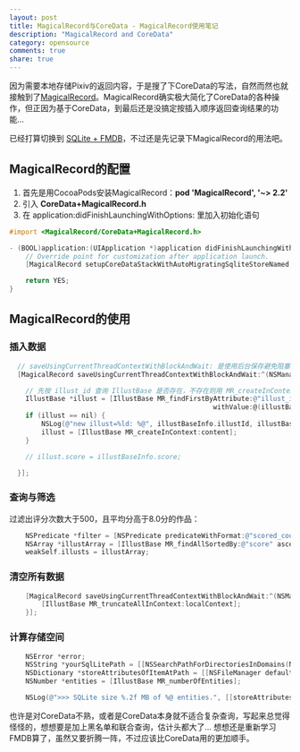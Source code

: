 ```yaml
---
layout: post
title: MagicalRecord与CoreData - MagicalRecord使用笔记
description: "MagicalRecord and CoreData"
category: opensource
comments: true
share: true
---
```


因为需要本地存储Pixiv的返回内容，于是搜了下CoreData的写法，自然而然也就接触到了[MagicalRecord](https://github.com/magicalpanda/MagicalRecord)。MagicalRecord确实极大简化了CoreData的各种操作，但正因为基于CoreData，到最后还是没搞定按插入顺序返回查询结果的功能...

已经打算切换到 [SQLite + FMDB](https://github.com/ccgus/fmdb)，不过还是先记录下MagicalRecord的用法吧。

## MagicalRecord的配置

1. 首先是用CocoaPods安装MagicalRecord：**pod 'MagicalRecord', '~> 2.2'**
2. 引入 **CoreData+MagicalRecord.h**
3. 在 application:didFinishLaunchingWithOptions: 里加入初始化语句

```objective-c
#import <MagicalRecord/CoreData+MagicalRecord.h>

- (BOOL)application:(UIApplication *)application didFinishLaunchingWithOptions:(NSDictionary *)launchOptions {
    // Override point for customization after application launch.
    [MagicalRecord setupCoreDataStackWithAutoMigratingSqliteStoreNamed:@"PixixWalker.sqlite"];

    return YES;
}
```

## MagicalRecord的使用

### 插入数据

```objective-c
  // saveUsingCurrentThreadContextWithBlockAndWait: 是使用后台保存避免阻塞主线程
  [MagicalRecord saveUsingCurrentThreadContextWithBlockAndWait:^(NSManagedObjectContext *localContext) {

    // 先按 illust_id 查询 IllustBase 是否存在，不存在则用 MR_createInContext: 创建
    IllustBase *illust = [IllustBase MR_findFirstByAttribute:@"illust_id"
                                                   withValue:@(illustBaseInfo.illustId)];
    if (illust == nil) {
        NSLog(@"new illust=%ld: %@", illustBaseInfo.illustId, illustBaseInfo.title);
        illust = [IllustBase MR_createInContext:content];
    }

    // illust.score = illustBaseInfo.score;

  }];
```

### 查询与筛选

过滤出评分次数大于500，且平均分高于8.0分的作品：

```objective-c
    NSPredicate *filter = [NSPredicate predicateWithFormat:@"scored_count > %d AND score/scored_count > %f", 500, 8.0];
    NSArray *illustArray = [IllustBase MR_findAllSortedBy:@"score" ascending:NO withPredicate:filter];
    weakSelf.illusts = illustArray;
```

### 清空所有数据

```objective-c
    [MagicalRecord saveUsingCurrentThreadContextWithBlockAndWait:^(NSManagedObjectContext *localContext) {
        [IllustBase MR_truncateAllInContext:localContext];
    }];
```

### 计算存储空间

```objective-c
    NSError *error;
    NSString *yourSqlLitePath = [[NSSearchPathForDirectoriesInDomains(NSApplicationSupportDirectory, NSUserDomainMask, YES) lastObject] stringByAppendingPathComponent: @"PixixWalker/PixixWalker.sqlite"];
    NSDictionary *storeAttributesOfItemAtPath = [[NSFileManager defaultManager] attributesOfItemAtPath:yourSqlLitePath error:&error];
    NSNumber *entities = [IllustBase MR_numberOfEntities];

    NSLog(@">>> SQLite size %.2f MB of %@ entities.", [[storeAttributesOfItemAtPath valueForKey:@"NSFileSize"] floatValue]/1024/1024, entities);
```

也许是对CoreData不熟，或者是CoreData本身就不适合复杂查询，写起来总觉得怪怪的，想想要是加上黑名单和联合查询，估计头都大了... 想想还是重新学习FMDB算了，虽然又要折腾一阵，不过应该比CoreData用的更加顺手。
